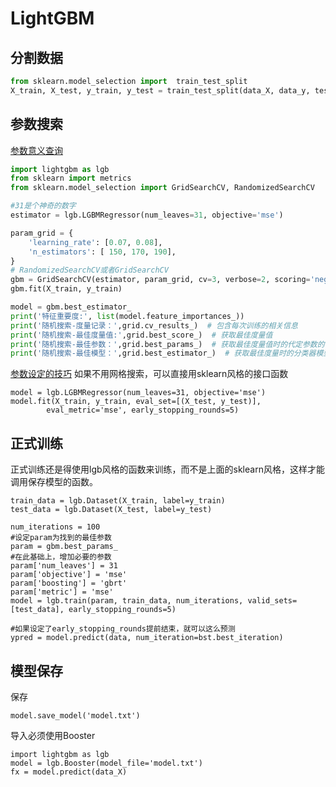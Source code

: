# LightGBM

## 分割数据

```python
from sklearn.model_selection import  train_test_split
X_train, X_test, y_train, y_test = train_test_split(data_X, data_y, test_size=0.33, random_state=0) 
```

## 参数搜索
[参数意义查询](https://lightgbm.readthedocs.io/en/latest/Parameters.html)
```python
import lightgbm as lgb
from sklearn import metrics
from sklearn.model_selection import GridSearchCV, RandomizedSearchCV

#31是个神奇的数字
estimator = lgb.LGBMRegressor(num_leaves=31, objective='mse')

param_grid = {
    'learning_rate': [0.07, 0.08],
    'n_estimators': [ 150, 170, 190],
}
# RandomizedSearchCV或者GridSearchCV
gbm = GridSearchCV(estimator, param_grid, cv=3, verbose=2, scoring='neg_mean_squared_error')
gbm.fit(X_train, y_train)

model = gbm.best_estimator_
print('特征重要度:', list(model.feature_importances_))
print('随机搜索-度量记录：',grid.cv_results_)  # 包含每次训练的相关信息
print('随机搜索-最佳度量值:',grid.best_score_)  # 获取最佳度量值
print('随机搜索-最佳参数：',grid.best_params_)  # 获取最佳度量值时的代定参数的值。是一个字典
print('随机搜索-最佳模型：',grid.best_estimator_)  # 获取最佳度量时的分类器模型
```
[参数设定的技巧](https://lightgbm.readthedocs.io/en/latest/Parameters-Tuning.html)
如果不用网格搜索，可以直接用sklearn风格的接口函数
```
model = lgb.LGBMRegressor(num_leaves=31, objective='mse')
model.fit(X_train, y_train, eval_set=[(X_test, y_test)],
        eval_metric='mse', early_stopping_rounds=5)
```

## 正式训练
正式训练还是得使用lgb风格的函数来训练，而不是上面的sklearn风格，这样才能调用保存模型的函数。
```
train_data = lgb.Dataset(X_train, label=y_train)
test_data = lgb.Dataset(X_test, label=y_test)

num_iterations = 100
#设定param为找到的最佳参数
param = gbm.best_params_
#在此基础上，增加必要的参数
param['num_leaves'] = 31
param['objective'] = 'mse'
param['boosting'] = 'gbrt'
param['metric'] = 'mse'
model = lgb.train(param, train_data, num_iterations, valid_sets=[test_data], early_stopping_rounds=5)

#如果设定了early_stopping_rounds提前结束，就可以这么预测
ypred = model.predict(data, num_iteration=bst.best_iteration)
```

## 模型保存
保存
```
model.save_model('model.txt')
```
导入必须使用Booster
```
import lightgbm as lgb
model = lgb.Booster(model_file='model.txt')
fx = model.predict(data_X)
```
